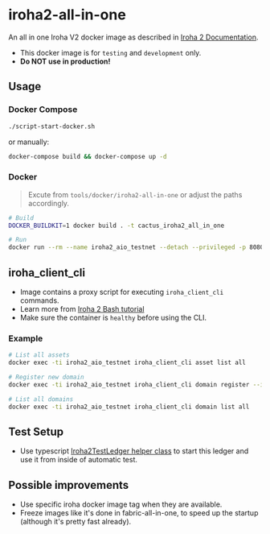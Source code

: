 # iroha2-all-in-one

An all in one Iroha V2 docker image as described in [Iroha 2 Documentation](https://hyperledger.github.io/iroha-2-docs/guide/build-and-install.html).
- This docker image is for `testing` and `development` only.
- **Do NOT use in production!**

## Usage

### Docker Compose
``` bash
./script-start-docker.sh
```

or manually:

``` bash
docker-compose build && docker-compose up -d
```

### Docker
> Excute from `tools/docker/iroha2-all-in-one` or adjust the paths accordingly.

``` bash
# Build
DOCKER_BUILDKIT=1 docker build . -t cactus_iroha2_all_in_one

# Run
docker run --rm --name iroha2_aio_testnet --detach --privileged -p 8080:8080 -p 8180:8180 cactus_iroha2_all_in_one
```

## iroha_client_cli
- Image contains a proxy script for executing `iroha_client_cli` commands.
- Learn more from [Iroha 2 Bash tutorial](https://hyperledger.github.io/iroha-2-docs/guide/bash.html)
- Make sure the container is `healthy` before using the CLI.

### Example

``` bash
# List all assets
docker exec -ti iroha2_aio_testnet iroha_client_cli asset list all

# Register new domain
docker exec -ti iroha2_aio_testnet iroha_client_cli domain register --id="looking_glass"

# List all domains
docker exec -ti iroha2_aio_testnet iroha_client_cli domain list all
```

## Test Setup
- Use typescript [Iroha2TestLedger helper class](../../../packages/cactus-test-tooling/src/main/typescript/iroha/iroha2-test-ledger.ts) to start this ledger and use it from inside of automatic test.

## Possible improvements
- Use specific iroha docker image tag when they are available.
- Freeze images like it's done in fabric-all-in-one, to speed up the startup (although it's pretty fast already).
